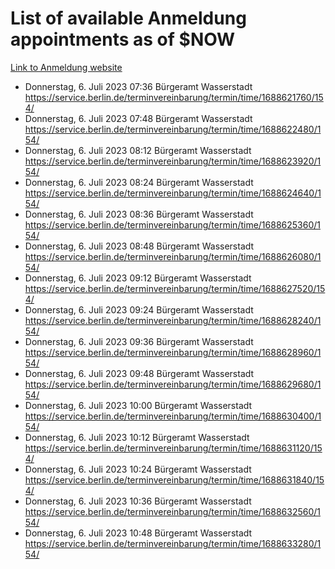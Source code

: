 # List of available Anmeldung appointments as of $NOW
[Link to Anmeldung website](https://service.berlin.de/terminvereinbarung/termin/tag.php?termin=1&anliegen[]=120686&dienstleisterlist=122210,122217,327316,122219,327312,122227,327314,122231,327346,122243,327348,122254,122252,329742,122260,329745,122262,329748,122271,327278,122273,327274,122277,327276,330436,122280,327294,122282,327290,122284,327292,122291,327270,122285,327266,122286,327264,122296,327268,150230,329760,122297,327286,122294,327284,122312,329763,122314,329775,122304,327330,122311,327334,122309,327332,317869,122281,327352,122279,329772,122283,122276,327324,122274,327326,122267,329766,122246,327318,122251,327320,122257,327322,122208,327298,122226,327300&herkunft=http%3A%2F%2Fservice.berlin.de%2Fdienstleistung%2F120686%2F)
- Donnerstag, 6. Juli 2023 07:36 Bürgeramt Wasserstadt https://service.berlin.de/terminvereinbarung/termin/time/1688621760/154/
- Donnerstag, 6. Juli 2023 07:48 Bürgeramt Wasserstadt https://service.berlin.de/terminvereinbarung/termin/time/1688622480/154/
- Donnerstag, 6. Juli 2023 08:12 Bürgeramt Wasserstadt https://service.berlin.de/terminvereinbarung/termin/time/1688623920/154/
- Donnerstag, 6. Juli 2023 08:24 Bürgeramt Wasserstadt https://service.berlin.de/terminvereinbarung/termin/time/1688624640/154/
- Donnerstag, 6. Juli 2023 08:36 Bürgeramt Wasserstadt https://service.berlin.de/terminvereinbarung/termin/time/1688625360/154/
- Donnerstag, 6. Juli 2023 08:48 Bürgeramt Wasserstadt https://service.berlin.de/terminvereinbarung/termin/time/1688626080/154/
- Donnerstag, 6. Juli 2023 09:12 Bürgeramt Wasserstadt https://service.berlin.de/terminvereinbarung/termin/time/1688627520/154/
- Donnerstag, 6. Juli 2023 09:24 Bürgeramt Wasserstadt https://service.berlin.de/terminvereinbarung/termin/time/1688628240/154/
- Donnerstag, 6. Juli 2023 09:36 Bürgeramt Wasserstadt https://service.berlin.de/terminvereinbarung/termin/time/1688628960/154/
- Donnerstag, 6. Juli 2023 09:48 Bürgeramt Wasserstadt https://service.berlin.de/terminvereinbarung/termin/time/1688629680/154/
- Donnerstag, 6. Juli 2023 10:00 Bürgeramt Wasserstadt https://service.berlin.de/terminvereinbarung/termin/time/1688630400/154/
- Donnerstag, 6. Juli 2023 10:12 Bürgeramt Wasserstadt https://service.berlin.de/terminvereinbarung/termin/time/1688631120/154/
- Donnerstag, 6. Juli 2023 10:24 Bürgeramt Wasserstadt https://service.berlin.de/terminvereinbarung/termin/time/1688631840/154/
- Donnerstag, 6. Juli 2023 10:36 Bürgeramt Wasserstadt https://service.berlin.de/terminvereinbarung/termin/time/1688632560/154/
- Donnerstag, 6. Juli 2023 10:48 Bürgeramt Wasserstadt https://service.berlin.de/terminvereinbarung/termin/time/1688633280/154/
